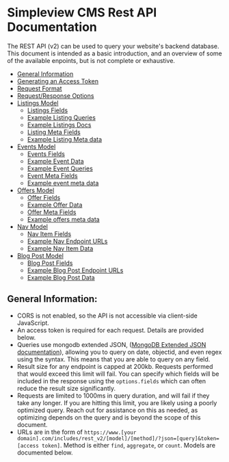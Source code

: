 # Simpleview CMS Rest API Documentation

The REST API (v2) can be used to query your website's backend database. This document is intended as a basic introduction, and an overview of some of the available enpoints, but is not complete or exhaustive.

- [General Information](#general-information)
- [Generating an Access Token](#generating-an-access-token)
- [Request Format](#request-format)
- [Request/Response Options](#request-response-options)
- [Listings Model](#listings-model)
  - [Listings Fields](#listings-fields)
  - [Example Listing Queries](#example-listing-queries)
  - [Example Listings Docs](#example-listings-docs)
  - [Listing Meta Fields](#listing-meta-fields)
  - [Example Listing Meta data](#example-listing-meta-data)
- [Events Model](#events-model)
  - [Events Fields](#events-fields)
  - [Example Event Data](#example-event-data)
  - [Example Event Queries](#example-event-queries)
  - [Event Meta Fields](#event-meta-fields)
  - [Example event meta data](#example-event-meta-data)
- [Offers Model](#offers-model)
  - [Offer Fields](#offer-fields)
  - [Example Offer Data](#example-offer-data)
  - [Offer Meta Fields](#offer-meta-fields)
  - [Example offers meta data](#example-offers-meta-data)
- [Nav Model](#nav-model)
  - [Nav Item Fields](#nav-item-fields)
  - [Example Nav Endpoint URLs](#example-nav-endpoint-urls)
  - [Example Nav Item Data](#example-nav-item-data)
- [Blog Post Model](#blog-post-model)
  - [Blog Post Fields](#blog-post-fields)
  - [Example Blog Post Endpoint URLs](#example-blog-post-endpoint-urls)
  - [Example Blog Post Data](#example-blog-post-data)
  

## General Information:

- CORS is not enabled, so the API is not accessible via client-side JavaScript.
- An access token is required for each request. Details are provided below.
- Queries use mongodb extended JSON, ([MongoDB Extended JSON documentation](http://docs.mongodb.org/manual/reference/mongodb-extended-json/)), allowing you to query on date, objectid, and even regex using the syntax. This means that you are able to query on any field. 
- Result size for any endpoint is capped at 200kb. Requests performed that would exceed this limit will fail. You can specify which fields will be included in the response using the `options.fields` which can often reduce the result size significantly.
- Requests are limited to 1000ms in query duration, and will fail if they take any longer. If you are hitting this limit, you are likely using a poorly optimized query. Reach out for assistance on this as needed, as optimizing depends on the query and is  beyond the scope of this document.
- URLs are in the form of `https://www.[your domain].com/includes/rest_v2/[model]/[method]/?json=[query]&token=[access token]`. Method is either `find`, `aggregate`, or `count`. Models are documented below.
